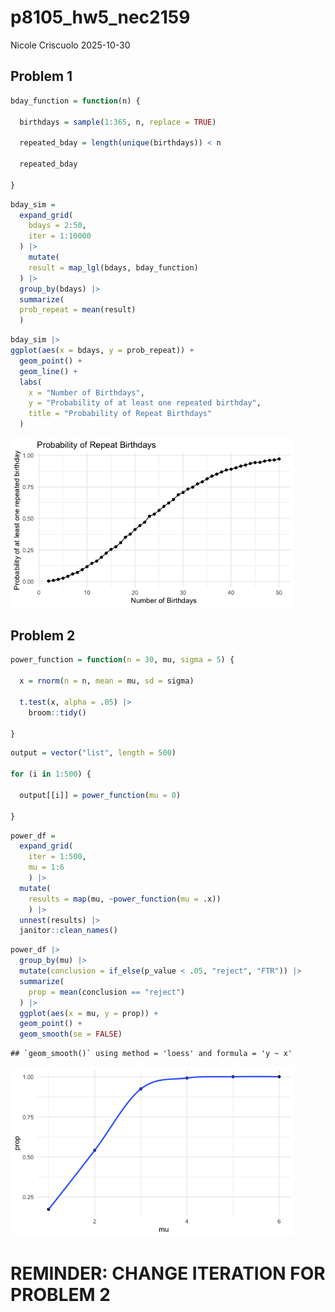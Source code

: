 p8105_hw5_nec2159
================
Nicole Criscuolo
2025-10-30

## Problem 1

``` r
bday_function = function(n) {
  
  birthdays = sample(1:365, n, replace = TRUE)
  
  repeated_bday = length(unique(birthdays)) < n
  
  repeated_bday
  
}
```

``` r
bday_sim =
  expand_grid(
    bdays = 2:50,
    iter = 1:10000
  ) |> 
    mutate(
    result = map_lgl(bdays, bday_function)
  ) |> 
  group_by(bdays) |> 
  summarize(
  prob_repeat = mean(result)
  )
```

``` r
bday_sim |> 
ggplot(aes(x = bdays, y = prob_repeat)) +
  geom_point() +
  geom_line() +
  labs(
    x = "Number of Birthdays",
    y = "Probability of at least one repeated birthday",
    title = "Probability of Repeat Birthdays"
  )
```

<img src="p8105_hw5_nec2159_files/figure-gfm/unnamed-chunk-3-1.png" width="90%" />

## Problem 2

``` r
power_function = function(n = 30, mu, sigma = 5) {
  
  x = rnorm(n = n, mean = mu, sd = sigma)
  
  t.test(x, alpha = .05) |> 
    broom::tidy()
  
}
```

``` r
output = vector("list", length = 500)

for (i in 1:500) {
  
  output[[i]] = power_function(mu = 0)

}
```

``` r
power_df =
  expand_grid(
    iter = 1:500,
    mu = 1:6
    ) |> 
  mutate(
    results = map(mu, ~power_function(mu = .x))
    ) |> 
  unnest(results) |> 
  janitor::clean_names()
```

``` r
power_df |> 
  group_by(mu) |> 
  mutate(conclusion = if_else(p_value < .05, "reject", "FTR")) |>
  summarize(
    prop = mean(conclusion == "reject")
  ) |> 
  ggplot(aes(x = mu, y = prop)) +
  geom_point() +
  geom_smooth(se = FALSE)
```

    ## `geom_smooth()` using method = 'loess' and formula = 'y ~ x'

<img src="p8105_hw5_nec2159_files/figure-gfm/unnamed-chunk-7-1.png" width="90%" />

# REMINDER: CHANGE ITERATION FOR PROBLEM 2
